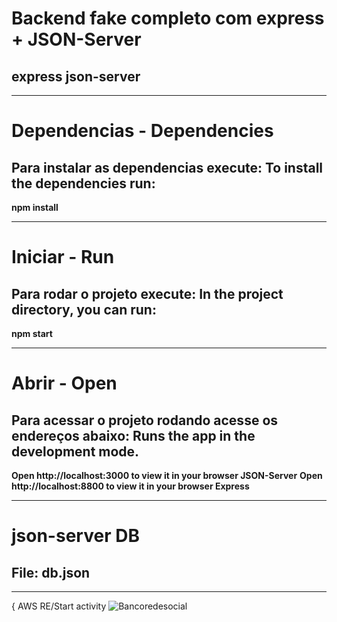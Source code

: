 <h1>Backend fake completo com express + JSON-Server</h1>
<h2>express json-server</h2>
<hr>

<h1>Dependencias - Dependencies</h1>
<h2>Para instalar as dependencias execute: To install the dependencies run:</h2>

<strong>npm install</strong>

<hr>

<h1>Iniciar - Run</h1>
<h2>Para rodar o projeto execute: In the project directory, you can run:</h2>

<strong>npm start</strong>

<hr>

<h1>Abrir - Open</h1>
<h2>Para acessar o projeto rodando acesse os endereços abaixo: Runs the app in the development mode.</h2>

<strong>Open http://localhost:3000 to view it in your browser JSON-Server</strong>
<strong>Open http://localhost:8800 to view it in your browser Express</strong>
<hr>

<h1>json-server DB</h1>
<h2>File: db.json</h2>
<hr>

{
AWS RE/Start activity
![Bancoredesocial](https://github.com/user-attachments/assets/4d978be2-e07f-4209-b8e6-a655d560dff4)
